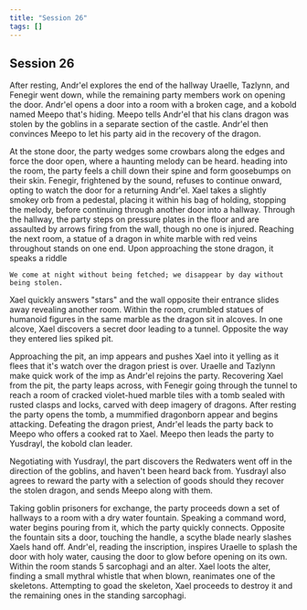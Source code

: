 ```yaml
---
title: "Session 26"
tags: []
---
```

## Session 26
After resting, Andr'el explores the end of the hallway Uraelle, Tazlynn, and Fenegir went down, while the remaining party members work on opening the door. Andr'el opens a door into a room with a broken cage, and a kobold named Meepo that's hiding. Meepo tells Andr'el that his clans dragon was stolen by the goblins in a separate section of the castle. Andr'el then convinces Meepo to let his party aid in the recovery of the dragon.

At the stone door, the party wedges some crowbars along the edges and force the door open, where a haunting melody can be heard. heading into the room, the party feels a chill down their spine and form goosebumps on their skin. Fenegir, frightened by the sound, refuses to continue onward, opting to watch the door for a returning Andr'el. Xael takes a slightly smokey orb from a pedestal, placing it within his bag of holding, stopping the melody, before continuing through another door into a hallway. Through the hallway, the party steps on pressure plates in the floor and are assaulted by arrows firing from the wall, though no one is injured. Reaching the next room, a statue of a dragon in white marble with red veins throughout stands on one end. Upon approaching the stone dragon, it speaks a riddle

	We come at night without being fetched; we disappear by day without being stolen.

Xael quickly answers "stars" and the wall opposite their entrance slides away revealing another room. Within the room, crumbled statues of humanoid figures in the same marble as the dragon sit in alcoves. In one alcove, Xael discovers a secret door leading to a tunnel. Opposite the way they entered lies spiked pit.

Approaching the pit, an imp appears and pushes Xael into it yelling as it flees that it's watch over the dragon priest is over. Uraelle and Tazlynn make quick work of the imp as Andr'el rejoins the party. Recovering Xael from the pit, the party leaps across, with Fenegir going through the tunnel to reach a room of cracked violet-hued marble tiles with a tomb sealed with rusted clasps and locks, carved with deep imagery of dragons. After resting the party opens the tomb, a mummified dragonborn appear and begins attacking. Defeating the dragon priest, Andr'el leads the party back to Meepo who offers a cooked rat to Xael. Meepo then leads the party to Yusdrayl, the kobold clan leader.

Negotiating with Yusdrayl, the part discovers the Redwaters went off in the direction of the goblins, and haven't been heard back from. Yusdrayl also agrees to reward the party with a selection of goods should they recover the stolen dragon, and sends Meepo along with them.

Taking goblin prisoners for exchange, the party proceeds down a set of hallways to a room with a dry water fountain. Speaking a command word, water begins pouring from it, which the party quickly connects. Opposite the fountain sits a door, touching the handle, a scythe blade nearly slashes Xaels hand off. Andr'el, reading the inscription, inspires Uraelle to splash the door with holy water, causing the door to glow before opening on its own. Within the room stands 5 sarcophagi and an alter. Xael loots the alter, finding a small mythral whistle that when blown, reanimates one of the skeletons. Attempting to goad the skeleton, Xael proceeds to destroy it and the remaining ones in the standing sarcophagi. 